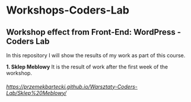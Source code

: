 # Workshops-Coders-Lab
## Workshop effect from Front-End: WordPress - Coders Lab
In this repository I will show the results of my work as part of this course.

**1. Sklep Meblowy**
It is the result of work after the first week of the workshop.
###### https://przemekbartecki.github.io/Warsztaty-Coders-Lab/Sklep%20Meblowy/

